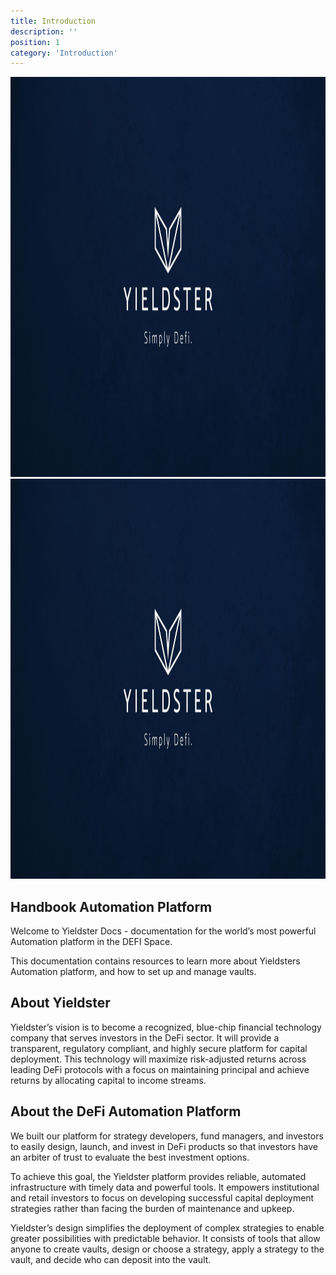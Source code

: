 ```yaml
---
title: Introduction
description: ''
position: 1
category: 'Introduction'
---
```


<img src="./preview.jpg" class="light-img" width="1280" height="640" alt=""/>
<img src="./preview.jpg" class="dark-img" width="1280" height="640" alt=""/>

## Handbook Automation Platform

Welcome to Yieldster  Docs - documentation for the world’s most powerful Automation platform in the DEFI Space. 

This documentation contains resources to learn more about Yieldsters Automation platform,  and how to set up and manage vaults.

## About Yieldster

Yieldster’s vision is to become a recognized, blue-chip financial technology company that serves investors in the DeFi sector. It will provide a transparent, regulatory compliant, and highly secure platform for capital deployment. This technology will maximize risk-adjusted returns across leading DeFi protocols with a focus on maintaining principal and achieve returns by allocating capital to income streams.

## About the DeFi Automation Platform

We built our platform for strategy developers, fund managers, and investors to easily design, launch, and invest in DeFi products so that investors have an arbiter of trust to evaluate the best investment options.

To achieve this goal, the Yieldster platform provides reliable, automated infrastructure with timely data and powerful tools. It empowers institutional and retail investors to focus on developing successful capital deployment strategies rather than facing the burden of maintenance and upkeep.

Yieldster’s design simplifies the deployment of complex strategies to enable greater possibilities with predictable behavior. It consists of tools that allow anyone to create vaults, design or choose a strategy, apply a strategy to the vault, and decide who can deposit into the vault.

